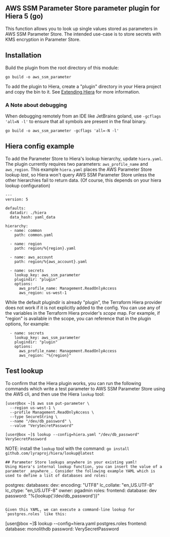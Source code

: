 ## AWS SSM Parameter Store parameter plugin for Hiera 5 (go)

This function allows you to look up single values stored as parameters in AWS SSM Parameter Store. The intended use-case is to store secrets with KMS encryption in Parameter Store.

## Installation
Build the plugin from the root directory of this module:
```
go build -o aws_ssm_parameter
```
To add the plugin to Hiera, create a "plugin" directory in your Hiera project and copy the bin to it. See [Extending Hiera](https://github.com/lyraproj/hiera#Extending-Hiera) for more information.

### A Note about debugging
When debugging remotely from an IDE like JetBrains goland, use `-gcflags 'all=N -l'` to ensure that all symbols are present in the final binary.
```
go build -o aws_ssm_parameter -gcflags 'all=-N -l'
```

## Hiera config example
To add the Parameter Store to Hiera's lookup hierarchy, update `hiera.yaml`. The plugin currently requires two parameters: `aws_profile_name` and `aws_region`. This example `hiera.yaml` places the AWS Parameter Store lookup _last_, so Hiera won't query AWS SSM Parameter Store unless the other hierarchies fail to return data. (Of course, this depends on your hiera lookup configuration)

```
---
version: 5

defaults:
  datadir: ./hiera
  data_hash: yaml_data

hierarchy:
  - name: common
    path: common.yaml

  - name: region
    path: region/%{region}.yaml

  - name: aws_account
    path: region/%{aws_account}.yaml

  - name: secrets
    lookup_key: aws_ssm_parameter
    plugindir: "plugin"
    options:
      aws_profile_name: Management.ReadOnlyAccess
      aws_region: us-west-1
```

While the default plugindir is already "plugin", the Terraform Hiera provider does not work if it is not explicitly added to the config. You can use any of the variables in the Terraform Hiera provider's _scope_ map. For example, if "region" is available in the scope, you can reference that in the plugin options, for example:

```
  - name: secrets
    lookup_key: aws_ssm_parameter
    plugindir: "plugin"
    options:
      aws_profile_name: Management.ReadOnlyAccess
      aws_region: "%{region}"
```

## Test lookup
To confirm that the Hiera plugin works, you can run the following commands which write a test parameter to AWS SSM Parameter Store using the AWS cli, and then use the Hiera `lookup` tool:

```
[user@box ~]$ aws ssm put-parameter \
  --region us-west-1 \
  --profile Management.ReadOnlyAccess \
  --type SecureString \
  --name "/dev/db_password" \
  --value "VerySecretPassword"

[user@box ~]$ lookup --config=hiera.yaml "/dev/db_password"
VerySecretPassword
```

NOTE: install the `lookup` tool with the command: `go install github.com/lyraproj/hiera/lookup@latest`

```
## Parameter Store lookups anywhere in your existing yaml!
Using Hiera's internal lookup function, you can insert the value of a parameter _anywhere_. Consider the following example YAML which is used to define a list of databases and roles:

```
postgres:
  databases:
    dev:
      encoding: "UTF8"
      lc_collate: "en_US.UTF-8"
      lc_ctype: "en_US.UTF-8"
      owner: pgadmin
  roles:
    frontend:
      database: dev
      password: "%{lookup('/dev/db_password')}"
```

Given this YAML, we can execute a command-line lookup for `postgres.roles` like this:

```
[user@box ~]$ lookup --config=hiera.yaml postgres.roles
frontend:
  database: monolithdb
  password: VerySecretPassword
```
